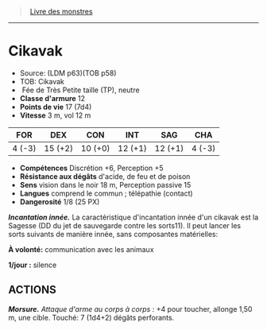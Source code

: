 ﻿> [Livre des monstres](tome_of_beasts.md)

---

# Cikavak

- Source: (LDM p63)(TOB p58)
- TOB: Cikavak
-  Fée de Très Petite taille (TP), neutre
- **Classe d'armure** 12
- **Points de vie** 17 (7d4)
- **Vitesse** 3 m, vol 12 m

|FOR|DEX|CON|INT|SAG|CHA|
|---|---|---|---|---|---|
|4 (-3)|15 (+2)|10 (+0)|12 (+1)|12 (+1)|4 (-3)|

- **Compétences** Discrétion +6, Perception +5
- **Résistance aux dégâts** d'acide, de feu et de poison
- **Sens** vision dans le noir 18 m, Perception passive 15
- **Langues** comprend le commun ; télépathie (contact)
- **Dangerosité** 1/8 (25 PX)

**_Incantation innée._** La caractéristique d'incantation innée d'un cikavak est la Sagesse (DD du jet de sauvegarde contre les sorts11). Il peut lancer les sorts suivants de manière innée, sans composantes matérielles:

**À volonté:** communication avec les animaux

**1/jour :** silence

## ACTIONS

**_Morsure._** _Attaque d'arme au corps à corps :_ +4 pour toucher, allonge 1,50 m, une cible. Touché: 7 (1d4+2) dégâts perforants.

